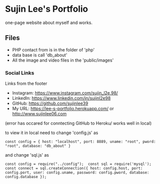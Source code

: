 # Sujin Lee's Portfolio
one-page website about myself and works.

## Files
- PHP contact from is in the folder of 'php'
- data base is call 'db_about'
- All the image and video files in the 'public/images'

### Social Links 
Links from the footer
- Instagram: https://www.instagram.com/sujin_l2e.98/
- LinkedIn: https://www.linkedin.com/in/sujinl2e98
- GitHub: https://github.com/sujinlee39
- My URL: https://lee-s-portfolio.herokuapp.com/ or http://www.sujinlee06.com

(error has occared for conntecting GitHub to Heroku/ works well in local)

to view it in local need to change 'config.js' as

`const config = { host: "localhost", port: 8889, uname: "root", pword: "root", database: "db_about" }`

and change 'sql.js' as

`const config = require("../config"); 
 const sql = require('mysql');
 const connect = sql.createConnection({
    host: config.host,
    port: config.port,
    user: config.uname,
    password: config.pword,
    database: config.database
});`